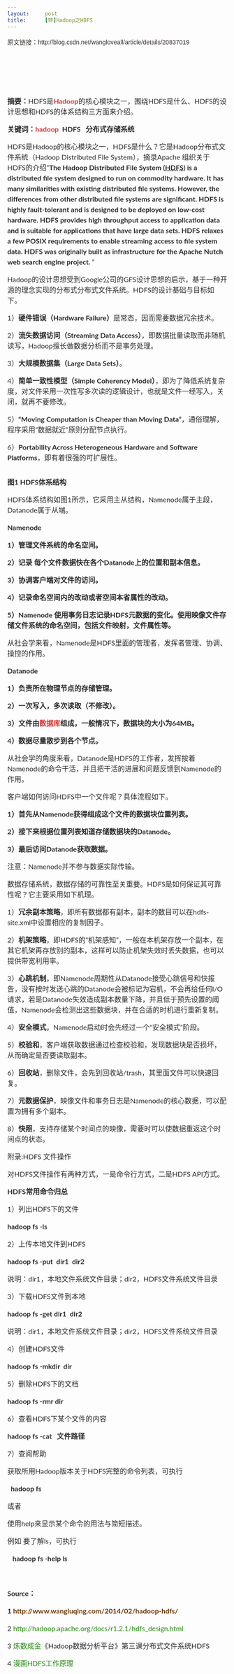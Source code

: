 ```yaml
---
layout:     post
title:      [转]Hadoop之HDFS
---
```

<div id="article_content" class="article_content clearfix csdn-tracking-statistics" data-pid="blog" data-mod="popu_307" data-dsm="post">
								            <link rel="stylesheet" href="https://csdnimg.cn/release/phoenix/template/css/ck_htmledit_views-f76675cdea.css">
						<div class="htmledit_views" id="content_views">
                
<p style="color:rgb(54,46,43);font-family:Arial;font-size:14px;line-height:26px;">
原文链接：http://blog.csdn.net/wangloveall/article/details/20837019</p>
<p style="color:rgb(54,46,43);font-family:Arial;font-size:14px;line-height:26px;">
<br></p>
<p style="color:rgb(54,46,43);font-family:Arial;font-size:14px;line-height:26px;">
<br></p>
<p style="color:rgb(54,46,43);font-family:Arial;font-size:14px;line-height:26px;">
<img src="https://img-blog.csdn.net/20140309113151765?watermark/2/text/aHR0cDovL2Jsb2cuY3Nkbi5uZXQvd2FuZ2xvdmVhbGw=/font/5a6L5L2T/fontsize/400/fill/I0JBQkFCMA==/dissolve/70/gravity/Center" alt="" style="border:none;"></p>
<p style="color:rgb(54,46,43);font-family:Arial;font-size:14px;line-height:26px;">
</p>
<p style="color:rgb(43,43,43);font-family:Lato, sans-serif;font-size:16px;line-height:24px;">
<span style="font-weight:700;">摘要：</span>HDFS是<a href="http://lib.csdn.net/base/hadoop" rel="nofollow" class="replace_word" title="Hadoop知识库" style="color:rgb(223,52,52);text-decoration:none;font-weight:bold;">Hadoop</a>的核心模块之一，围绕HDFS是什么、HDFS的设计思想和HDFS的体系结构三方面来介绍。</p>
<p style="color:rgb(43,43,43);font-family:Lato, sans-serif;font-size:16px;line-height:24px;">
<span style="font-weight:700;">关键词：<a href="http://lib.csdn.net/base/hadoop" rel="nofollow" class="replace_word" title="Hadoop知识库" style="color:rgb(223,52,52);text-decoration:none;">hadoop</a>  HDFS   分布式存储系统</span></p>
<p style="color:rgb(43,43,43);font-family:Lato, sans-serif;font-size:16px;line-height:24px;">
HDFS是Hadoop的核心模块之一，HDFS是什么？它是Hadoop分布式文件系统（Hadoop Distributed File System），摘录Apache 组织关于HDFS的介绍“<span style="font-weight:700;">The Hadoop Distributed File System (<acronym title="Hadoop Distributed File System" style="border-bottom-width:1px;border-bottom-style:dotted;border-bottom-color:rgb(204,204,204);">HDFS</acronym>)
 is a distributed file system designed to run on commodity hardware. It has many similarities with existing distributed file systems. However, the differences from other distributed file systems are significant. HDFS is highly fault-tolerant and is designed
 to be deployed on low-cost hardware. HDFS provides high throughput access to application data and is suitable for applications that have large data sets. HDFS relaxes a few POSIX requirements to enable streaming access to file system data. HDFS was originally
 built as infrastructure for the Apache Nutch web search engine project.</span> ”</p>
<p style="color:rgb(43,43,43);font-family:Lato, sans-serif;font-size:16px;line-height:24px;">
Hadoop的设计思想受到Google公司的GFS设计思想的启示，基于一种开源的理念实现的分布式分布式文件系统。HDFS的设计基础与目标如下。</p>
<p style="color:rgb(43,43,43);font-family:Lato, sans-serif;font-size:16px;line-height:24px;">
1）<span style="font-weight:700;">硬件错误（Hardware Failure）</span>是常态，因而需要数据冗余技术。</p>
<p style="color:rgb(43,43,43);font-family:Lato, sans-serif;font-size:16px;line-height:24px;">
2）<span style="font-weight:700;">流失数据访问（Streaming Data Access）</span>，即数据批量读取而非随机读写，Hadoop擅长做数据分析而不是事务处理。</p>
<p style="color:rgb(43,43,43);font-family:Lato, sans-serif;font-size:16px;line-height:24px;">
3）<span style="font-weight:700;">大规模数据集（Large Data Sets）</span>。</p>
<p style="color:rgb(43,43,43);font-family:Lato, sans-serif;font-size:16px;line-height:24px;">
4）<span style="font-weight:700;">简单一致性模型（Simple Coherency Model）</span>，即为了降低系统复杂度，对文件采用一次性写多次读的逻辑设计，也就是文件一经写入，关闭，就再不要修改。</p>
<p style="color:rgb(43,43,43);font-family:Lato, sans-serif;font-size:16px;line-height:24px;">
5）<span style="font-weight:700;">“Moving Computation is Cheaper than Moving Data”</span>，通俗理解，程序采用“数据就近”原则分配节点执行。</p>
<p style="color:rgb(43,43,43);font-family:Lato, sans-serif;font-size:16px;line-height:24px;">
6）<span style="font-weight:700;">Portability Across Heterogeneous Hardware and Software Platforms</span>，即有着很强的可扩展性。</p>
<img src="https://img-blog.csdn.net/20140309113245156?watermark/2/text/aHR0cDovL2Jsb2cuY3Nkbi5uZXQvd2FuZ2xvdmVhbGw=/font/5a6L5L2T/fontsize/400/fill/I0JBQkFCMA==/dissolve/70/gravity/Center" alt="" style="border:none;color:rgb(54,46,43);font-family:Arial;font-size:14px;line-height:26px;"><br style="color:rgb(54,46,43);font-family:Arial;font-size:14px;line-height:26px;"><p style="color:rgb(54,46,43);font-family:Arial;font-size:14px;line-height:26px;">
</p>
<p style="color:rgb(43,43,43);font-family:Lato, sans-serif;font-size:16px;line-height:24px;">
<span style="font-weight:700;">图1 HDFS体系结构</span></p>
<p style="color:rgb(43,43,43);font-family:Lato, sans-serif;font-size:16px;line-height:24px;">
HDFS体系结构如图1所示，它采用主从结构，Namenode属于主段，Datanode属于从端。</p>
<p style="color:rgb(43,43,43);font-family:Lato, sans-serif;font-size:16px;line-height:24px;">
<span style="font-weight:700;">Namenode</span></p>
<p style="color:rgb(43,43,43);font-family:Lato, sans-serif;font-size:16px;line-height:24px;">
<span style="font-weight:700;">1）管理文件系统的命名空间。</span></p>
<p style="color:rgb(43,43,43);font-family:Lato, sans-serif;font-size:16px;line-height:24px;">
<span style="font-weight:700;">2）记录 每个文件数据快在各个Datanode上的位置和副本信息。</span></p>
<p style="color:rgb(43,43,43);font-family:Lato, sans-serif;font-size:16px;line-height:24px;">
<span style="font-weight:700;">3）协调客户端对文件的访问。</span></p>
<p style="color:rgb(43,43,43);font-family:Lato, sans-serif;font-size:16px;line-height:24px;">
<span style="font-weight:700;">4）记录命名空间内的改动或者空间本省属性的改动。</span></p>
<p style="color:rgb(43,43,43);font-family:Lato, sans-serif;font-size:16px;line-height:24px;">
<span style="font-weight:700;">5）Namenode 使用事务日志记录HDFS元数据的变化。使用映像文件存储文件系统的命名空间，包括文件映射，文件属性等。</span></p>
<p style="color:rgb(43,43,43);font-family:Lato, sans-serif;font-size:16px;line-height:24px;">
从社会学来看，Namenode是HDFS里面的管理者，发挥者管理、协调、操控的作用。</p>
<p style="color:rgb(43,43,43);font-family:Lato, sans-serif;font-size:16px;line-height:24px;">
<span style="font-weight:700;">Datanode</span></p>
<p style="color:rgb(43,43,43);font-family:Lato, sans-serif;font-size:16px;line-height:24px;">
<span style="font-weight:700;">1）负责所在物理节点的存储管理。</span></p>
<p style="color:rgb(43,43,43);font-family:Lato, sans-serif;font-size:16px;line-height:24px;">
<span style="font-weight:700;">2）一次写入，多次读取（不修改）。</span></p>
<p style="color:rgb(43,43,43);font-family:Lato, sans-serif;font-size:16px;line-height:24px;">
<span style="font-weight:700;">3）文件由<a href="http://lib.csdn.net/base/mysql" rel="nofollow" class="replace_word" title="MySQL知识库" style="color:rgb(223,52,52);text-decoration:none;">数据库</a>组成，一般情况下，数据块的大小为64MB。</span></p>
<p style="color:rgb(43,43,43);font-family:Lato, sans-serif;font-size:16px;line-height:24px;">
<span style="font-weight:700;">4）数据尽量散步到各个节点。</span></p>
<p style="color:rgb(43,43,43);font-family:Lato, sans-serif;font-size:16px;line-height:24px;">
从社会学的角度来看，Datanode是HDFS的工作者，发挥按着Namenode的命令干活，并且把干活的进展和问题反馈到Namenode的作用。</p>
<p style="color:rgb(43,43,43);font-family:Lato, sans-serif;font-size:16px;line-height:24px;">
客户端如何访问HDFS中一个文件呢？具体流程如下。</p>
<p style="color:rgb(43,43,43);font-family:Lato, sans-serif;font-size:16px;line-height:24px;">
<span style="font-weight:700;">1）首先从Namenode获得组成这个文件的数据块位置列表。</span></p>
<p style="color:rgb(43,43,43);font-family:Lato, sans-serif;font-size:16px;line-height:24px;">
<span style="font-weight:700;">2）接下来根据位置列表知道存储数据块的Datanode。</span></p>
<p style="color:rgb(43,43,43);font-family:Lato, sans-serif;font-size:16px;line-height:24px;">
<span style="font-weight:700;">3）最后访问Datanode获取数据。</span></p>
<p style="color:rgb(43,43,43);font-family:Lato, sans-serif;font-size:16px;line-height:24px;">
注意：Namenode并不参与数据实际传输。</p>
<p style="color:rgb(43,43,43);font-family:Lato, sans-serif;font-size:16px;line-height:24px;">
数据存储系统，数据存储的可靠性至关重要。HDFS是如何保证其可靠性呢？它主要采用如下机理。</p>
<p style="color:rgb(43,43,43);font-family:Lato, sans-serif;font-size:16px;line-height:24px;">
1）<span style="font-weight:700;">冗余副本策略</span>，即所有数据都有副本，副本的数目可以在hdfs-site.xml中设置相应的复制因子。</p>
<p style="color:rgb(43,43,43);font-family:Lato, sans-serif;font-size:16px;line-height:24px;">
2）<span style="font-weight:700;">机架策略</span>，即HDFS的“机架感知”，一般在本机架存放一个副本，在其它机架再存放别的副本，这样可以防止机架失效时丢失数据，也可以提供带宽利用率。</p>
<p style="color:rgb(43,43,43);font-family:Lato, sans-serif;font-size:16px;line-height:24px;">
3）<span style="font-weight:700;">心跳机制</span>，即Namenode周期性从Datanode接受心跳信号和快报告，没有按时发送心跳的Datanode会被标记为宕机，不会再给任何I/O请求，若是Datanode失效造成副本数量下降，并且低于预先设置的阈值，Namenode会检测出这些数据块，并在合适的时机进行重新复制。</p>
<p style="color:rgb(43,43,43);font-family:Lato, sans-serif;font-size:16px;line-height:24px;">
4）<span style="font-weight:700;">安全模式</span>，Namenode启动时会先经过一个“安全模式”阶段。</p>
<p style="color:rgb(43,43,43);font-family:Lato, sans-serif;font-size:16px;line-height:24px;">
5）<span style="font-weight:700;">校验和</span>，客户端获取数据通过检查校验和，发现数据块是否损坏，从而确定是否要读取副本。</p>
<p style="color:rgb(43,43,43);font-family:Lato, sans-serif;font-size:16px;line-height:24px;">
6）<span style="font-weight:700;">回收站</span>，删除文件，会先到回收站/trash，其里面文件可以快速回复。</p>
<p style="color:rgb(43,43,43);font-family:Lato, sans-serif;font-size:16px;line-height:24px;">
7）<span style="font-weight:700;">元数据保护</span>，映像文件和事务日志是Namenode的核心数据，可以配置为拥有多个副本。</p>
<p style="color:rgb(43,43,43);font-family:Lato, sans-serif;font-size:16px;line-height:24px;">
8）<span style="font-weight:700;">快照</span>，支持存储某个时间点的映像，需要时可以使数据重返这个时间点的状态。</p>
<p style="color:rgb(43,43,43);font-family:Lato, sans-serif;font-size:16px;line-height:24px;">
附录:HDFS 文件操作</p>
<p style="color:rgb(43,43,43);font-family:Lato, sans-serif;font-size:16px;line-height:24px;">
对HDFS文件操作有两种方式，一是命令行方式，二是HDFS API方式。</p>
<p style="color:rgb(43,43,43);font-family:Lato, sans-serif;font-size:16px;line-height:24px;">
<span style="font-weight:700;">HDFS常用命令归总</span></p>
<p style="color:rgb(43,43,43);font-family:Lato, sans-serif;font-size:16px;line-height:24px;">
1）列出HDFS下的文件</p>
<p style="color:rgb(43,43,43);font-family:Lato, sans-serif;font-size:16px;line-height:24px;">
<span style="font-weight:700;">hadoop fs -ls</span></p>
<p style="color:rgb(43,43,43);font-family:Lato, sans-serif;font-size:16px;line-height:24px;">
2）上传本地文件到HDFS</p>
<p style="color:rgb(43,43,43);font-family:Lato, sans-serif;font-size:16px;line-height:24px;">
<span style="font-weight:700;">hadoop fs -put  dir1  dir2</span></p>
<p style="color:rgb(43,43,43);font-family:Lato, sans-serif;font-size:16px;line-height:24px;">
说明：dir1，本地文件系统文件目录；dir2，HDFS文件系统文件目录</p>
<p style="color:rgb(43,43,43);font-family:Lato, sans-serif;font-size:16px;line-height:24px;">
3）下载HDFS文件到本地</p>
<p style="color:rgb(43,43,43);font-family:Lato, sans-serif;font-size:16px;line-height:24px;">
<span style="font-weight:700;">hadoop fs -get dir1  dir2</span></p>
<p style="color:rgb(43,43,43);font-family:Lato, sans-serif;font-size:16px;line-height:24px;">
说明：dir1，本地文件系统文件目录；dir2，HDFS文件系统文件目录</p>
<p style="color:rgb(43,43,43);font-family:Lato, sans-serif;font-size:16px;line-height:24px;">
4）创建HDFS文件</p>
<p style="color:rgb(43,43,43);font-family:Lato, sans-serif;font-size:16px;line-height:24px;">
<span style="font-weight:700;">hadoop fs -mkdir  dir</span></p>
<p style="color:rgb(43,43,43);font-family:Lato, sans-serif;font-size:16px;line-height:24px;">
5）删除HDFS下的文档</p>
<p style="color:rgb(43,43,43);font-family:Lato, sans-serif;font-size:16px;line-height:24px;">
<span style="font-weight:700;">hadoop fs -rmr dir</span></p>
<p style="color:rgb(43,43,43);font-family:Lato, sans-serif;font-size:16px;line-height:24px;">
6）查看HDFS下某个文件的内容</p>
<p style="color:rgb(43,43,43);font-family:Lato, sans-serif;font-size:16px;line-height:24px;">
<span style="font-weight:700;">hadoop fs -cat   文件路径</span></p>
<p style="color:rgb(43,43,43);font-family:Lato, sans-serif;font-size:16px;line-height:24px;">
7）查阅帮助</p>
<p style="color:rgb(43,43,43);font-family:Lato, sans-serif;font-size:16px;line-height:24px;">
获取所用Hadoop版本关于HDFS完整的命令列表，可执行</p>
<p style="color:rgb(43,43,43);font-family:Lato, sans-serif;font-size:16px;line-height:24px;">
<span style="font-weight:700;">  hadoop fs</span></p>
<p style="color:rgb(43,43,43);font-family:Lato, sans-serif;font-size:16px;line-height:24px;">
或者</p>
<p style="color:rgb(43,43,43);font-family:Lato, sans-serif;font-size:16px;line-height:24px;">
使用help来显示某个命令的用法与简短描述。</p>
<p style="color:rgb(43,43,43);font-family:Lato, sans-serif;font-size:16px;line-height:24px;">
例如 要了解ls，可执行</p>
<p style="color:rgb(43,43,43);font-family:Lato, sans-serif;font-size:16px;line-height:24px;">
<span style="font-weight:700;">   hadoop fs -help ls</span></p>
<p style="color:rgb(43,43,43);font-family:Lato, sans-serif;font-size:16px;line-height:24px;">
 </p>
<p style="color:rgb(43,43,43);font-family:Lato, sans-serif;font-size:16px;line-height:24px;">
<span style="font-weight:700;">Source：</span></p>
<p style="color:rgb(43,43,43);font-family:Lato, sans-serif;font-size:16px;line-height:24px;">
<span style="font-weight:700;">1 <a href="http://www.wangluqing.com/2014/02/hadoop-hdfs/" rel="nofollow" style="color:rgb(106,57,6);text-decoration:none;">http://www.wangluqing.com/2014/02/hadoop-hdfs/</a></span></p>
<p style="color:rgb(43,43,43);font-family:Lato, sans-serif;font-size:16px;line-height:24px;">
2 <a href="http://hadoop.apache.org/docs/r1.2.1/hdfs_design.html" rel="nofollow" style="color:rgb(36,137,13);text-decoration:none;">http://hadoop.apache.org/docs/r1.2.1/hdfs_design.html</a></p>
<p style="color:rgb(43,43,43);font-family:Lato, sans-serif;font-size:16px;line-height:24px;">
3 <a href="http://www.dataguru.cn/" rel="nofollow" style="color:rgb(36,137,13);text-decoration:none;">炼数成金</a>《Hadoop数据分析平台》第三课分布式文件系统HDFS</p>
<p style="color:rgb(43,43,43);font-family:Lato, sans-serif;font-size:16px;line-height:24px;">
4 <a href="http://blog.csdn.net/netcoder/article/details/7442779" rel="nofollow" style="color:rgb(36,137,13);text-decoration:none;">漫画HDFS工作原理</a></p>
            </div>
                </div>